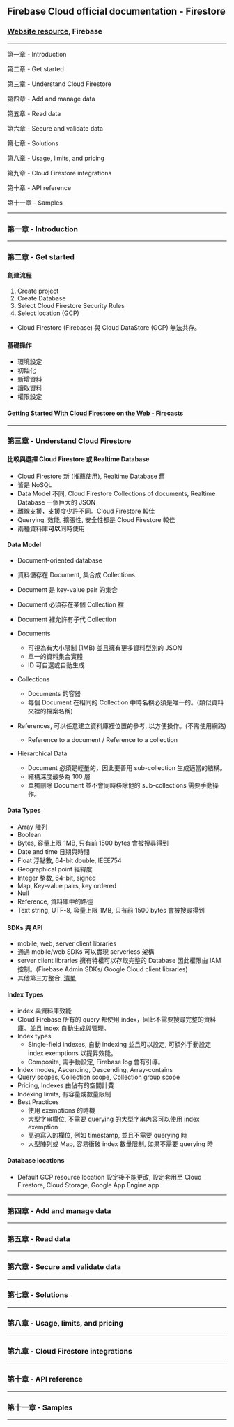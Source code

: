 ## Firebase Cloud official documentation - Firestore

### [Website resource](https://firebase.google.com/docs/firestore), Firebase

---

第一章 - Introduction

第二章 - Get started

第三章 - Understand Cloud Firestore

第四章 - Add and manage data

第五章 - Read data

第六章 - Secure and validate data

第七章 - Solutions

第八章 - Usage, limits, and pricing

第九章 - Cloud Firestore integrations

第十章 - API reference

第十一章 - Samples

---

### 第一章 - Introduction

---

### 第二章 - Get started

#### 創建流程

1. Create project
1. Create Database
1. Select Cloud Firestore Security Rules
1. Select location (GCP)

- Cloud Firestore (Firebase) 與 Cloud DataStore (GCP) 無法共存。

#### 基礎操作

- 環境設定
- 初始化
- 新增資料
- 讀取資料
- 權限設定

#### [Getting Started With Cloud Firestore on the Web - Firecasts](https://www.youtube.com/watch?time_continue=1&v=2Vf1D-rUMwE&feature=emb_logo)

---

### 第三章 - Understand Cloud Firestore

#### 比較與選擇 Cloud Firestore 或 Realtime Database

- Cloud Firestore 新 (推薦使用), Realtime Database 舊
- 皆是 NoSQL
- Data Model 不同, Cloud Firestore Collections of documents, Realtime Database 一個巨大的 JSON
- 離線支援，支援度少許不同。Cloud Firestore 較佳
- Querying, 效能, 擴張性, 安全性都是 Cloud Firestore 較佳
- 兩種資料庫**可以**同時使用

#### Data Model

- Document-oriented database
- 資料儲存在 Document, 集合成 Collections
- Document 是 key-value pair 的集合
- Document 必須存在某個 Collection 裡
- Document 裡允許有子代 Collection

- Documents

  - 可視為有大小限制 (1MB) 並且擁有更多資料型別的 JSON
  - 單一的資料集合實體
  - ID 可自選或自動生成

- Collections

  - Documents 的容器
  - 每個 Document 在相同的 Collection 中時名稱必須是唯一的。(類似資料夾裡的檔案名稱)

- References, 可以任意建立資料庫裡位置的參考, 以方便操作。(不需使用網路)

  - Reference to a document / Reference to a collection

- Hierarchical Data

  - Document 必須是輕量的，因此要善用 sub-collection 生成適當的結構。
  - 結構深度最多為 100 層
  - 單獨刪除 Document 並不會同時移除他的 sub-collections 需要手動操作。

#### Data Types

- Array 陣列
- Boolean
- Bytes, 容量上限 1MB, 只有前 1500 bytes 會被搜尋得到
- Date and time 日期與時間
- Float 浮點數, 64-bit double, IEEE754
- Geographical point 經緯度
- Integer 整數, 64-bit, signed
- Map, Key-value pairs, key ordered
- Null
- Reference, 資料庫中的路徑
- Text string, UTF-8, 容量上限 1MB, 只有前 1500 bytes 會被搜尋得到

#### SDKs 與 API

- mobile, web, server client libraries
- 通過 mobile/web SDKs 可以實現 serverless 架構
- server client libraries 擁有特權可以存取完整的 Database 因此權限由 IAM 控制。(Firebase Admin SDKs/ Google Cloud client libraries)
- 其他第三方整合, [清單](https://firebase.google.com/docs/firestore/library-integrations)

#### Index Types

- index 與資料庫效能
- Cloud Firebase 所有的 query 都使用 index，因此不需要搜尋完整的資料庫。並且 index 自動生成與管理。
- Index types
  - Single-field indexes, 自動 indexing 並且可以設定, 可額外手動設定 index exemptions 以提昇效能。
  - Composite, 需手動設定, Firebase log 會有引導。
- Index modes, Ascending, Descending, Array-contains
- Query scopes, Collection scope, Collection group scope
- Pricing, Indexes 由佔有的空間計費
- Indexing limits, 有容量或數量限制
- Best Practices
  - 使用 exemptions 的時機
  - 大型字串欄位, 不需要 querying 的大型字串內容可以使用 index exemption
  - 高速寫入的欄位, 例如 timestamp, 並且不需要 querying 時
  - 大型陣列或 Map, 容易衝破 index 數量限制, 如果不需要 querying 時

#### Database locations

- Default GCP resource location 設定後不能更改, 設定套用至 Cloud Firestore, Cloud Storage, Google App Engine app

---

### 第四章 - Add and manage data

---

### 第五章 - Read data

---

### 第六章 - Secure and validate data

---

### 第七章 - Solutions

---

### 第八章 - Usage, limits, and pricing

---

### 第九章 - Cloud Firestore integrations

---

### 第十章 - API reference

---

### 第十一章 - Samples

---

